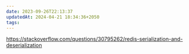 ```yaml
---
date: 2023-09-26T22:13:37
updatedAt: 2024-04-21 18:34:36+2050
tags: 
---
```

https://stackoverflow.com/questions/30795262/redis-serialization-and-deserialization